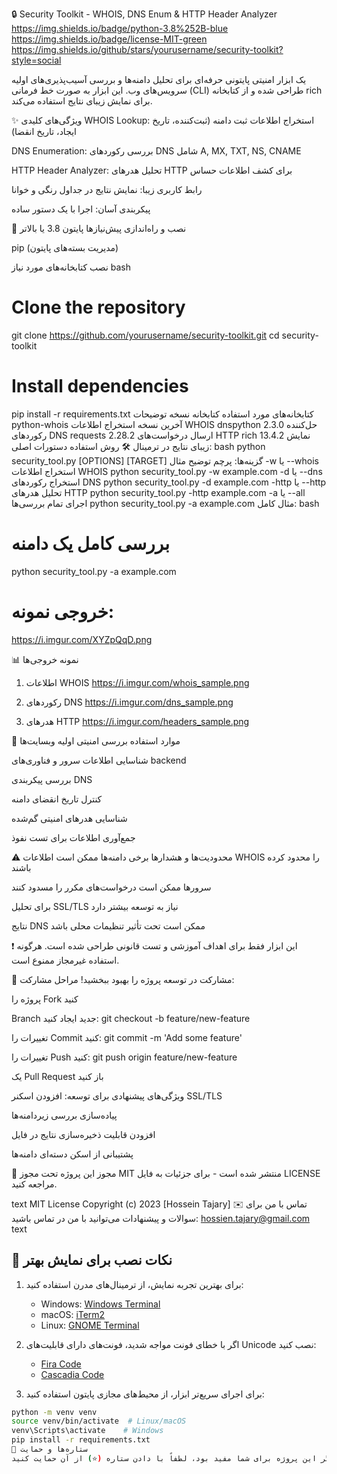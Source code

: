 🔒 Security Toolkit - WHOIS, DNS Enum & HTTP Header Analyzer
https://img.shields.io/badge/python-3.8%252B-blue
https://img.shields.io/badge/license-MIT-green
https://img.shields.io/github/stars/yourusername/security-toolkit?style=social

یک ابزار امنیتی پایتونی حرفه‌ای برای تحلیل دامنه‌ها و بررسی آسیب‌پذیری‌های اولیه سرویس‌های وب. این ابزار به صورت خط فرمانی (CLI) طراحی شده و از کتابخانه rich برای نمایش زیبای نتایج استفاده می‌کند.

✨ ویژگی‌های کلیدی
WHOIS Lookup: استخراج اطلاعات ثبت دامنه (ثبت‌کننده، تاریخ ایجاد، تاریخ انقضا)

DNS Enumeration: بررسی رکوردهای DNS شامل A, MX, TXT, NS, CNAME

HTTP Header Analyzer: تحلیل هدرهای HTTP برای کشف اطلاعات حساس

رابط کاربری زیبا: نمایش نتایج در جداول رنگی و خوانا

پیکربندی آسان: اجرا با یک دستور ساده

🚀 نصب و راه‌اندازی
پیش‌نیازها
پایتون 3.8 یا بالاتر

pip (مدیریت بسته‌های پایتون)

نصب کتابخانه‌های مورد نیاز
bash
# Clone the repository
git clone https://github.com/yourusername/security-toolkit.git
cd security-toolkit

# Install dependencies
pip install -r requirements.txt
کتابخانه‌های مورد استفاده
کتابخانه	نسخه	توضیحات
python-whois	آخرین نسخه	استخراج اطلاعات WHOIS
dnspython	2.3.0	حل‌کننده رکوردهای DNS
requests	2.28.2	ارسال درخواست‌های HTTP
rich	13.4.2	نمایش زیبای نتایج در ترمینال
🛠 روش استفاده
دستورات اصلی:
bash
python security_tool.py [OPTIONS] [TARGET]
گزینه‌ها:
پرچم	توضیح	مثال
-w یا --whois	استخراج اطلاعات WHOIS	python security_tool.py -w example.com
-d یا --dns	استخراج رکوردهای DNS	python security_tool.py -d example.com
-http یا --http	تحلیل هدرهای HTTP	python security_tool.py -http example.com
-a یا --all	اجرای تمام بررسی‌ها	python security_tool.py -a example.com
مثال کامل:
bash
# بررسی کامل یک دامنه
python security_tool.py -a example.com

# خروجی نمونه:
https://i.imgur.com/XYZpQqD.png

📊 نمونه خروجی‌ها
1. اطلاعات WHOIS
https://i.imgur.com/whois_sample.png

2. رکوردهای DNS
https://i.imgur.com/dns_sample.png

3. هدرهای HTTP
https://i.imgur.com/headers_sample.png

🧠 موارد استفاده
بررسی امنیتی اولیه وبسایت‌ها

شناسایی اطلاعات سرور و فناوری‌های backend

بررسی پیکربندی DNS

کنترل تاریخ انقضای دامنه

شناسایی هدرهای امنیتی گم‌شده

جمع‌آوری اطلاعات برای تست نفوذ

⚠️ محدودیت‌ها و هشدارها
برخی دامنه‌ها ممکن است اطلاعات WHOIS را محدود کرده باشند

سرورها ممکن است درخواست‌های مکرر را مسدود کنند

برای تحلیل SSL/TLS نیاز به توسعه بیشتر دارد

نتایج DNS ممکن است تحت تأثیر تنظیمات محلی باشد

❗ این ابزار فقط برای اهداف آموزشی و تست قانونی طراحی شده است. هرگونه استفاده غیرمجاز ممنوع است.

🤝 مشارکت در توسعه
پروژه را بهبود ببخشید! مراحل مشارکت:

پروژه را Fork کنید

Branch جدید ایجاد کنید:
git checkout -b feature/new-feature

تغییرات را Commit کنید:
git commit -m 'Add some feature'

تغییرات را Push کنید:
git push origin feature/new-feature

یک Pull Request باز کنید

ویژگی‌های پیشنهادی برای توسعه:
افزودن اسکنر SSL/TLS

پیاده‌سازی بررسی زیردامنه‌ها

افزودن قابلیت ذخیره‌سازی نتایج در فایل

پشتیبانی از اسکن دسته‌ای دامنه‌ها

📜 مجوز
این پروژه تحت مجوز MIT منتشر شده است - برای جزئیات به فایل LICENSE مراجعه کنید.

text
MIT License
Copyright (c) 2023 [Hossein Tajary]
✉️ تماس با من
برای سوالات و پیشنهادات می‌توانید با من در تماس باشید:
    hossien.tajary@gmail.com
text

## 🎁 نکات نصب برای نمایش بهتر

1. برای بهترین تجربه نمایش، از ترمینال‌های مدرن استفاده کنید:
   - Windows: [Windows Terminal](https://aka.ms/terminal)
   - macOS: [iTerm2](https://iterm2.com/)
   - Linux: [GNOME Terminal](https://help.gnome.org/users/gnome-terminal/)

2. اگر با خطای فونت مواجه شدید، فونت‌های دارای قابلیت‌های Unicode نصب کنید:
   - [Fira Code](https://github.com/tonsky/FiraCode)
   - [Cascadia Code](https://github.com/microsoft/cascadia-code)

3. برای اجرای سریع‌تر ابزار، از محیط‌های مجازی پایتون استفاده کنید:
```bash
python -m venv venv
source venv/bin/activate  # Linux/macOS
venv\Scripts\activate    # Windows
pip install -r requirements.txt
🌟 ستاره‌ها و حمایت
اگر این پروژه برای شما مفید بود، لطفاً با دادن ستاره (⭐) از آن حمایت کنید!